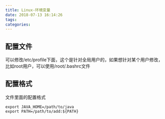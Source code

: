 ```yaml
---
title: Linux-环境变量
date: 2018-07-13 16:14:26
tags:
categories:
---
```


<!--more-->

## 配置文件

可以修改/etc/profile下面，这个是针对全局用户的，如果想针对某个用户修改，比如root用户，可以使用/root/.bashrc文件

## 配置格式

文件里面的配置格式

```
export JAVA_HOME=/path/to/java
export PATH=/path/to/add:${PATH}
```
